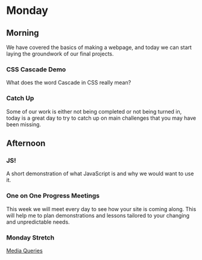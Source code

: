 # Monday

## Morning

We have covered the basics of making a webpage, and today we can start laying the groundwork of our final projects.

### CSS Cascade Demo

What does the word Cascade in CSS really mean?

### Catch Up

Some of our work is either not being completed or not being turned in, today is a great day to try to catch up on main challenges that you may have been missing.

## Afternoon

### JS!

A short demonstration of what JavaScript is and why we would want to use it.

### One on One Progress Meetings

This week we will meet every day to see how your site is coming along. This will help me to plan demonstrations and lessons tailored to your changing and unpredictable needs.

### Monday Stretch

[Media Queries](../challenges/media.md)
